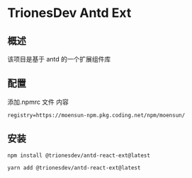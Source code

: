 # TrionesDev Antd Ext

## 概述

该项目是基于 antd 的一个扩展组件库

## 配置

添加.npmrc 文件
内容

```
registry=https://moensun-npm.pkg.coding.net/npm/moensun/
```

## 安装

```
npm install @trionesdev/antd-react-ext@latest
```

```
yarn add @trionesdev/antd-react-ext@latest
```
